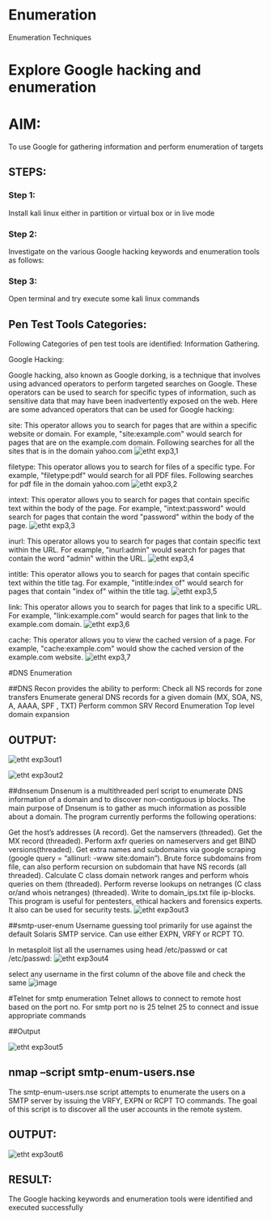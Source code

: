 # Enumeration
Enumeration Techniques

# Explore Google hacking and enumeration 

# AIM:

To use Google for gathering information and perform enumeration of targets

## STEPS:

### Step 1:

Install kali linux either in partition or virtual box or in live mode

### Step 2:

Investigate on the various Google hacking keywords and enumeration tools as follows:


### Step 3:
Open terminal and try execute some kali linux commands

## Pen Test Tools Categories:  

Following Categories of pen test tools are identified:
Information Gathering.

Google Hacking:

Google hacking, also known as Google dorking, is a technique that involves using advanced operators to perform targeted searches on Google. These operators can be used to search for specific types of information, such as sensitive data that may have been inadvertently exposed on the web. Here are some advanced operators that can be used for Google hacking:

site: This operator allows you to search for pages that are within a specific website or domain. For example, "site:example.com" would search for pages that are on the example.com domain.
Following searches for all the sites that is in the domain yahoo.com
![etht exp3,1](https://github.com/SVENGADAKRISHNAN/Enumeration/assets/147473084/4ab39462-0868-4302-8000-186656a332c5)



filetype: This operator allows you to search for files of a specific type. For example, "filetype:pdf" would search for all PDF files.
Following searches for pdf file in the domain yahoo.com
![etht exp3,2](https://github.com/SVENGADAKRISHNAN/Enumeration/assets/147473084/3381e402-651b-46c5-82ae-f33ccf78f906)


intext: This operator allows you to search for pages that contain specific text within the body of the page. For example, "intext:password" would search for pages that contain the word "password" within the body of the page.
![etht exp3,3](https://github.com/SVENGADAKRISHNAN/Enumeration/assets/147473084/4dee2347-8ef1-444e-942c-cbb229d7d143)

inurl: This operator allows you to search for pages that contain specific text within the URL. For example, "inurl:admin" would search for pages that contain the word "admin" within the URL.
![etht exp3,4](https://github.com/SVENGADAKRISHNAN/Enumeration/assets/147473084/94005ce1-d13a-4af7-b717-ff1b4bbb669f)


intitle: This operator allows you to search for pages that contain specific text within the title tag. For example, "intitle:index of" would search for pages that contain "index of" within the title tag.
![etht exp3,5](https://github.com/SVENGADAKRISHNAN/Enumeration/assets/147473084/c272d806-9f9f-4d15-a8f5-31396634b4d7)

link: This operator allows you to search for pages that link to a specific URL. For example, "link:example.com" would search for pages that link to the example.com domain.
![etht exp3,6](https://github.com/SVENGADAKRISHNAN/Enumeration/assets/147473084/ea7c7133-2dce-4cc8-81b0-ff3c22c0a813)

cache: This operator allows you to view the cached version of a page. For example, "cache:example.com" would show the cached version of the example.com website.
![etht exp3,7](https://github.com/SVENGADAKRISHNAN/Enumeration/assets/147473084/15c583ab-e84f-4fae-8083-575177b07939)

 
#DNS Enumeration


##DNS Recon
provides the ability to perform:
Check all NS records for zone transfers
Enumerate general DNS records for a given domain (MX, SOA, NS, A, AAAA, SPF , TXT)
Perform common SRV Record Enumeration
Top level domain expansion
## OUTPUT:

![etht exp3out1](https://github.com/SVENGADAKRISHNAN/Enumeration/assets/147473084/483a9d90-4cdd-40c9-b542-d2fd4913366a)

![etht exp3out2](https://github.com/SVENGADAKRISHNAN/Enumeration/assets/147473084/6a6e2ec4-a1f6-4610-b463-3655d8806cd6)




##dnsenum
Dnsenum is a multithreaded perl script to enumerate DNS information of a domain and to discover non-contiguous ip blocks. The main purpose of Dnsenum is to gather as much information as possible about a domain. The program currently performs the following operations:

Get the host’s addresses (A record).
Get the namservers (threaded).
Get the MX record (threaded).
Perform axfr queries on nameservers and get BIND versions(threaded).
Get extra names and subdomains via google scraping (google query = “allinurl: -www site:domain”).
Brute force subdomains from file, can also perform recursion on subdomain that have NS records (all threaded).
Calculate C class domain network ranges and perform whois queries on them (threaded).
Perform reverse lookups on netranges (C class or/and whois netranges) (threaded).
Write to domain_ips.txt file ip-blocks.
This program is useful for pentesters, ethical hackers and forensics experts. It also can be used for security tests.
![etht exp3out3](https://github.com/SVENGADAKRISHNAN/Enumeration/assets/147473084/8daedf03-b923-42a7-8659-17bc4ce98c59)



##smtp-user-enum
Username guessing tool primarily for use against the default Solaris SMTP service. Can use either EXPN, VRFY or RCPT TO.


In metasploit list all the usernames using head /etc/passwd or cat /etc/passwd:
![etht exp3out4](https://github.com/SVENGADAKRISHNAN/Enumeration/assets/147473084/a1fffeea-3007-40f9-95de-230a54121152)


select any username in the first column of the above file and check the same
![image](https://github.com/AasrithSairam/Enumeration/assets/139331438/bfca1263-569a-4115-be65-e54c3a6a63e8)


#Telnet for smtp enumeration
Telnet allows to connect to remote host based on the port no. For smtp port no is 25
telnet <host address> 25 to connect
and issue appropriate commands
  
 ##Output
 
![etht exp3out5](https://github.com/SVENGADAKRISHNAN/Enumeration/assets/147473084/4e8772d9-4b19-4fd3-8f15-9ed19746ff7f)
  

## nmap –script smtp-enum-users.nse <hostname>

The smtp-enum-users.nse script attempts to enumerate the users on a SMTP server by issuing the VRFY, EXPN or RCPT TO commands. The goal of this script is to discover all the user accounts in the remote system.


## OUTPUT:
![etht exp3out6](https://github.com/SVENGADAKRISHNAN/Enumeration/assets/147473084/f0ae79a3-b006-41df-9134-6c3de6660e49)


## RESULT:
The Google hacking keywords and enumeration tools were identified and executed successfully

